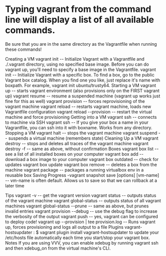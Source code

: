 Typing vagrant from the command line will display a list of all available commands.
============================
Be sure that you are in the same directory as the Vagrantfile when running these commands!

Creating a VM
vagrant init -- Initialize Vagrant with a Vagrantfile and ./.vagrant directory, using no specified base image. Before you can do vagrant up, you'll need to specify a base image in the Vagrantfile.
vagrant init <boxpath> -- Initialize Vagrant with a specific box. To find a box, go to the public Vagrant box catalog. When you find one you like, just replace it's name with boxpath. For example, vagrant init ubuntu/trusty64.
Starting a VM
vagrant up -- starts vagrant environment (also provisions only on the FIRST vagrant up)
vagrant resume -- resume a suspended machine (vagrant up works just fine for this as well)
vagrant provision -- forces reprovisioning of the vagrant machine
vagrant reload -- restarts vagrant machine, loads new Vagrantfile configuration
vagrant reload --provision -- restart the virtual machine and force provisioning
Getting into a VM
vagrant ssh -- connects to machine via SSH
vagrant ssh <boxname> -- If you give your box a name in your Vagrantfile, you can ssh into it with boxname. Works from any directory.
Stopping a VM
vagrant halt -- stops the vagrant machine
vagrant suspend -- suspends a virtual machine (remembers state)
Cleaning Up a VM
vagrant destroy -- stops and deletes all traces of the vagrant machine
vagrant destroy -f -- same as above, without confirmation
Boxes
vagrant box list -- see a list of all installed boxes on your computer
vagrant box add <name> <url> -- download a box image to your computer
vagrant box outdated -- check for updates vagrant box update
vagrant box remove <name> -- deletes a box from the machine
vagrant package -- packages a running virtualbox env in a reusable box
Saving Progress
-vagrant snapshot save [options] [vm-name] <name> -- vm-name is often default. Allows us to save so that we can rollback at a later time

Tips
vagrant -v -- get the vagrant version
vagrant status -- outputs status of the vagrant machine
vagrant global-status -- outputs status of all vagrant machines
vagrant global-status --prune -- same as above, but prunes invalid entries
vagrant provision --debug -- use the debug flag to increase the verbosity of the output
vagrant push -- yes, vagrant can be configured to deploy code!
vagrant up --provision | tee provision.log -- Runs vagrant up, forces provisioning and logs all output to a file
Plugins
vagrant-hostsupdater : $ vagrant plugin install vagrant-hostsupdater to update your /etc/hosts file automatically each time you start/stop your vagrant box.
Notes
If you are using VVV, you can enable xdebug by running vagrant ssh and then xdebug_on from the virtual machine's CLI.

